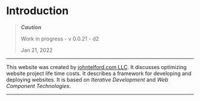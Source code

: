 # Introduction

> ***Caution***
> 
> Work in progress - v 0.0.21 - d2
> 
> Jan 21, 2022

---

This website was created by [johntelford.com LLC](company.md). It discusses optimizing website project life time costs. It describes a framework for developing and deploying websites. It is based on *Iterative Development* and *Web Component Technologies*.

---

